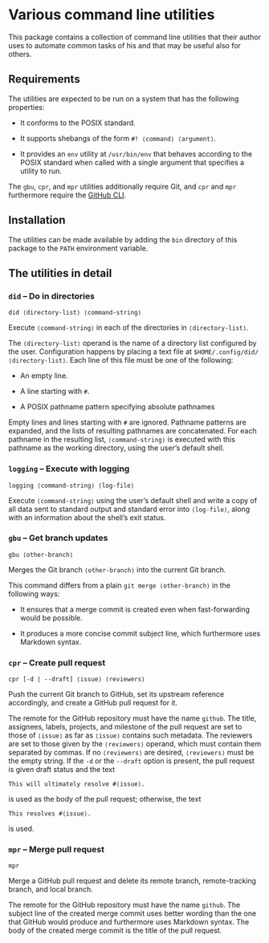 # Various command line utilities

This package contains a collection of command line utilities that their
author uses to automate common tasks of his and that may be useful also
for others.


## Requirements

The utilities are expected to be run on a system that has the following
properties:

  * It conforms to the POSIX standard.

  * It supports shebangs of the form `#! ⟨command⟩ ⟨argument⟩`.

  * It provides an `env` utility at `/usr/bin/env` that behaves
    according to the POSIX standard when called with a single argument
    that specifies a utility to run.

The `gbu`, `cpr`, and `mpr` utilities additionally require Git, and
`cpr` and `mpr` furthermore require the [GitHub CLI][github-cli].

[github-cli]:
    https://cli.github.com/
    "GitHub CLI"


## Installation

The utilities can be made available by adding the `bin` directory of
this package to the `PATH` environment variable.


## The utilities in detail


### `did` – Do in directories

```
did ⟨directory-list⟩ ⟨command-string⟩
```

Execute `⟨command-string⟩` in each of the directories in
`⟨directory-list⟩`.

The `⟨directory-list⟩` operand is the name of a directory list
configured by the user. Configuration happens by placing a text file at
`$HOME/.config/did/⟨directory-list⟩`. Each line of this file must be one
of the following:

  * An empty line.

  * A line starting with `#`.

  * A POSIX pathname pattern specifying absolute pathnames

Empty lines and lines starting with `#` are ignored. Pathname patterns
are expanded, and the lists of resulting pathnames are concatenated. For
each pathname in the resulting list, `⟨command-string⟩` is executed with
this pathname as the working directory, using the user’s default shell.


### `logging` – Execute with logging

```
logging ⟨command-string⟩ ⟨log-file⟩
```

Execute `⟨command-string⟩` using the user’s default shell and write a
copy of all data sent to standard output and standard error into
`⟨log-file⟩`, along with an information about the shell’s exit status.


### `gbu` – Get branch updates

```
gbu ⟨other-branch⟩
```

Merges the Git branch `⟨other-branch⟩` into the current Git branch.

This command differs from a plain `git merge ⟨other-branch⟩` in the
following ways:

  * It ensures that a merge commit is created even when fast-forwarding
    would be possible.

  * It produces a more concise commit subject line, which furthermore
    uses Markdown syntax.


### `cpr` – Create pull request

```
cpr [-d | --draft] ⟨issue⟩ ⟨reviewers⟩
```

Push the current Git branch to GitHub, set its upstream reference
accordingly, and create a GitHub pull request for it.

The remote for the GitHub repository must have the name `github`. The
title, assignees, labels, projects, and milestone of the pull request
are set to those of `⟨issue⟩` as far as `⟨issue⟩` contains such
metadata. The reviewers are set to those given by the `⟨reviewers⟩`
operand, which must contain them separated by commas. If no
`⟨reviewers⟩` are desired, `⟨reviewers⟩` must be the empty string. If
the `-d` or the `--draft` option is present, the pull request is given
draft status and the text
```
This will ultimately resolve #⟨issue⟩.
```
is used as the body of the pull request; otherwise, the text
```
This resolves #⟨issue⟩.
```
is used.


### `mpr` – Merge pull request

```
mpr
```

Merge a GitHub pull request and delete its remote branch,
remote-tracking branch, and local branch.

The remote for the GitHub repository must have the name `github`. The
subject line of the created merge commit uses better wording than the
one that GitHub would produce and furthermore uses Markdown syntax. The
body of the created merge commit is the title of the pull request.
